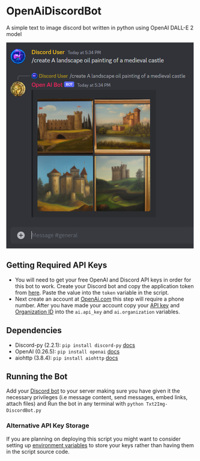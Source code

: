 # OpenAiDiscordBot
A simple text to image discord bot written in python using OpenAI DALL-E 2 model 

![Example Image](Example.png)

## Getting Required API Keys
* You will need to get your free OpenAI and Discord API keys in order for this bot to work. Create your Discord bot and copy the application token from [here](https://discord.com/developers/applications/). Paste the value into the `token` variable in the script. 
* Next create an account at [OpenAi.com](https://openai.com/) this step will require a phone number. After you have made your account copy your [API key](https://platform.openai.com/account/api-keys) and [Organization ID](https://platform.openai.com/account/org-settings) into the `ai.api_key` and `ai.organization` variables.

## Dependencies
* Discord-py (2.2.1): `pip install discord-py` [docs](https://discordpy.readthedocs.io/en/stable/)
* OpenAI (0.26.5): `pip install openai` [docs](https://platform.openai.com/docs/api-reference/introduction)
* aiohttp (3.8.4): `pip install aiohttp` [docs](https://pypi.org/project/aiohttp/)

## Running the Bot
Add your [Discord bot](https://discord.com/developers/applications/) to your server making sure you have given it the necessary privileges (i.e message content, send messages, embed links, attach files) and Run the bot in any terminal with `python Txt2Img-DiscordBot.py`  

### Alternative API Key Storage
If you are planning on deploying this script you might want to consider setting up [environment variables](https://help.openai.com/en/articles/5112595-best-practices-for-api-key-safety) to store your keys rather than having them in the script source code.
